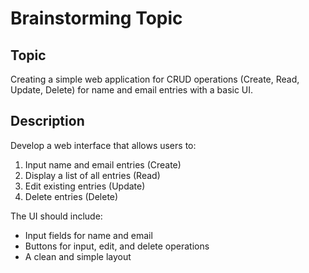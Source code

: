 # Brainstorming Topic

## Topic
Creating a simple web application for CRUD operations (Create, Read, Update, Delete) for name and email entries with a basic UI.

## Description
Develop a web interface that allows users to:
1. Input name and email entries (Create)
2. Display a list of all entries (Read)
3. Edit existing entries (Update)
4. Delete entries (Delete)

The UI should include:
- Input fields for name and email
- Buttons for input, edit, and delete operations
- A clean and simple layout